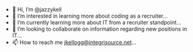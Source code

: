 - 👋 Hi, I’m @jazzykell
- 👀 I’m interested in learning more about coding as a recruiter...
- 🌱 I’m currently learning more about IT from a recruiter standpoint...
- 💞️ I’m looking to collaborate on information regarding new positions in IT...
- 📫 How to reach me jkellogg@integrisource.net...

<!---
jazzykell/jazzykell is a ✨ special ✨ repository because its `README.md` (this file) appears on your GitHub profile.
You can click the Preview link to take a look at your changes.
--->
